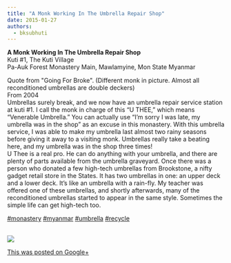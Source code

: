 ```yaml
---
title: "A Monk Working In The Umbrella Repair Shop"
date: 2015-01-27
authors: 
  - bksubhuti
---
```


**A Monk Working In The Umbrella Repair Shop**  
Kuti #1, The Kuti Village  
Pa-Auk Forest Monastery Main, Mawlamyine, Mon State Myanmar  
  
  
Quote from "Going For Broke". (Different monk in picture. Almost all reconditioned umbrellas are double deckers)  
From 2004  
Umbrellas surely break, and we now have an umbrella repair service station at kuti #1. I call the monk in charge of this “U THEE,” which means “Venerable Umbrella.” You can actually use “I’m sorry I was late, my umbrella was in the shop” as an excuse in this monastery. With this umbrella service, I was able to make my umbrella last almost two rainy seasons before giving it away to a visiting monk. Umbrellas really take a beating here, and my umbrella was in the shop three times!  
U Thee is a real pro. He can do anything with your umbrella, and there are plenty of parts available from the umbrella graveyard. Once there was a person who donated a few high-tech umbrellas from Brookstone, a nifty gadget retail store in the States. It has two umbrellas in one: an upper deck and a lower deck. It’s like an umbrella with a rain-fly. My teacher was offered one of these umbrellas, and shortly afterwards, many of the reconditioned umbrellas started to appear in the same style. Sometimes the simple life can get high-tech too.  
  
  
[#monastery](https://plus.google.com/s/%23monastery) [#myanmar](https://plus.google.com/s/%23myanmar) [#umbrella](https://plus.google.com/s/%23umbrella) [#recycle](https://plus.google.com/s/%23recycle)  
﻿

![](https://lh3.googleusercontent.com/-YdIiNqFSGak/VMbYmRQDdZI/AAAAAAAAK8g/lC3P9Gwt86I/w506-h750/15%2B-%2B1)

[This was posted on Google+](https://plus.google.com/+BhikkhuSubhuti/posts/CT8vUpNidnL)
